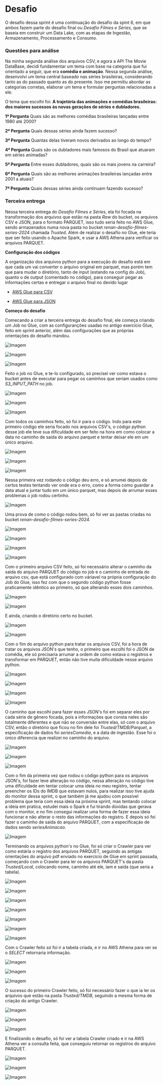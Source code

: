 # Desafio
O desafio dessa sprint é uma continuação do desafio da spint 6, em que ambos fazem parte do desafio final ou *Desafio Filmes e Séries*, que se baseia em construir um Data Lake, com as etapas de Ingestão, Armazenamento, Processamento e Consumo.

### Questões para análise
Na minha segunda análise dos arquivos CSV, e agora a API The Movie DataBase, decidi fundamentar um tema com base na categoria que fui orientado a seguir, que era __comédia e animação__. Nessa segunda análise, desenvolvi um tema central baseado nas séries brasileiras, considerando tanto as do passado quanto as do presente. Isso me permitiu abordar as categorias corretas, elaborar um tema e formular perguntas relacionadas a ele.

O tema que escolhi foi:
__A trajetória das animações e comédias brasileiras: dos maiores sucessos às novas gerações de séries e dubladores.__

__1ª Pergunta__
Quais são as melhores comédias brasileiras lançadas entre 1980 até 2000?

__2ª Pergunta__
Quais dessas séries ainda fazem sucesso?

__3ª Pergunta__
Quantas delas tiveram novos derivados ao longo do tempo?

__4ª Pergunta__
Quais são os dubladores mais famosos do Brasil que atuaram em séries animadas?

__5ª Pergunta__
Entre esses dubladores, quais são os mais jovens na carreira?

__6ª Pergunta__
Quais são as melhores animações brasileiras lançadas entre 2001 a atuais?


__7ª Pergunta__
Quais dessas séries ainda continuam fazendo sucesso?


### Terceira entrega

Nessa terceira entrega do *Desafio Filmes e Séries*, ela foi focada na transformação dos arquivos que estão na pasta *Raw* do bucket, os arquivos CSV e JSON, para o formato PARQUET, isso tudo seria feito no AWS Glue, sendo armazenados numa nova pasta no bucket *renan-desafio-filmes-series-2024* chamada *Trusted*. Além de realizar o desafio no Glue, ele teria que ser feito usando o Apache Spark, e usar a AWS Athena para verificar os arquivos PARQUET.


__Configuração dos códigos__

A organização dos arquivos python para a execução do desafio está em que cada um vai converter o arquivo original em parquet, mas porém tem que para mudar o diretório, tanto de input (estando na config do Job), quanto o de output (comentado no código), para conseguir pegar as informações certas e entregar o arquivo final no devido lugar


- [AWS Glue para CSV](./jobCsv.py)

- [AWS Glue para JSON](./jobJson.py)

__Começo do desafio__

Comecando a criar a terceira entrega do desafio final, ele começa criando um Job no Glue, com as configuranções usadas no antigo exercício Glue, feito em sprint anterior, além das configurações que as próprias orientações do desafio mandou.


![Imagem ](../evidencias/CriandoJobGlue.png)


![Imagem ](../evidencias/JobConfig.png)


![Imagem ](../evidencias/JobConfig2.png)


Feito o job no Glue, e te-lo configurado, só precisei ver como estava o bucket antes de executar para pegar os caminhos que seriam usados como *S3_INPUT_PATH* no job.


![Imagem ](../evidencias/JobSeriePath.png)


![Imagem ](../evidencias/JobMoviePath.png)


![Imagem ](../evidencias/BucketAntes.png)


Com todos os caminhos feito, só foi ir para o código. Indo para este primeiro código ele seria focado nos arquivos CSV's, o código python desse job ele teve sua dificuldade em ser feito na hora em como colocar a data no caminho de saida do arquivo parquet e tentar deixar ele em um único arquivo.


![Imagem ](../evidencias/CsvJobCodigo.png)


![Imagem ](../evidencias/CsvJobCodigo2.png)


![Imagem ](../evidencias/RodandoJob.png)


Nessa primeira vez rodando o código deu erro, e só arrumei depois de certos testes tentando ver onde era o erro, como a forma como guardar a data atual e juntar tudo em um único parquet, mas depois de arrumar esses problemas o job rodou certinho.


![Imagem ](../evidencias/RodandoJobConcluido.png)


Uma prova de como o código rodou bem, só foi ver as pastas criadas no bucket *renan-desafio-filmes-series-2024*.


![Imagem ](../evidencias/BucketDepois.png)


![Imagem ](../evidencias/BucketPastaSeries.png)


![Imagem ](../evidencias/BucketPastaAno.png)


![Imagem ](../evidencias/BucketPastaSeriesParquet.png)


Com o primeiro arquivo CSV feito, só foi necessário alterar o caminho da saida do arquivo PARQUET do código no job e o caminho de entrada do arquivo csv, que está configurado com váriavel na própria configuração do Job do Glue, isso fez com que o segundo código python fosse praticamente idêntico ao primeiro, só que alterando esses dois caminhos.


![Imagem ](../evidencias/CsvMovieJobCodigo.png)


![Imagem ](../evidencias/RodandoMovieJobConcluido.png)


E ainda, criando o diretório certo no bucket.


![Imagem ](../evidencias/BucketPastaMovie.png)


![Imagem ](../evidencias/BucketPastaMoviesParquet.png)


Com o fim do arquivo python para tratar os arquivos CSV, foi a hora de tratar os arquivos JSON's que tenho, o primeiro que escolhi foi o JSON de comédia, ele só precisaria arrumar a ordem de como estava o registros e transformar em PARQUET, então não tive muita dificuldade nesse arquivo python.


![Imagem ](../evidencias/JsonJobCodigo.png)


![Imagem ](../evidencias/JobJsonComediaPath.png)


![Imagem ](../evidencias/RodandoJobJsonComedia.png)


![Imagem ](../evidencias/RodandoJobJsonComediaConcluido.png)


O caminho que escolhi para fazer esses JSON's foi em separar eles por cada série de gênero focada, pois a informações que consta neles são totalmente diferentes e que não se conversão entre elas, só com o arquivo CSV, então o diretório que ficou no fim dele foi *Trusted/TMDB/Parquet*, a especificação de dados foi *seriesComedia*, e a data de ingestão. Esse foi o único diferencia que realizei no caminho do arquivo.


![Imagem ](../evidencias/BucketTmdb.png)


![Imagem ](../evidencias/BucketPastaSeriesJson.png)


![Imagem ](../evidencias/BucketPastaComediaParquet.png)


Com o fim da primeira vez que rodou o código python para os arquivos JSON's, foi fazer leve alteração no código, nessa alteração no código tive uma dificuldade em tentar colocar uma ideia no meu registro, tentar preencher os IDs do IMDB que estavam nulos, para realizar isso tive ajuda do monitor dessa sprint, o que também já me ajudou com possível problema que teria com essa ideia na próxima sprint, mas tentando colocar a ideia em pratica, estudei mais o Spark e fui tirando dúvidas que gerava com o monitor, e no fim consegui realizar uma forma de fazer essa ideia funcionar e não alterar o resto das informações do registro. E depois só foi fazer o caminho de saída do arquivo PARQUET, com a especificação de dados sendo *seriesAnimacao*.


![Imagem ](../evidencias/JobJsonAnimacaoCodigo.png)


Terminando os arquivos python's no Glue, foi só criar o Crawler para ver como estária o registro dos arquivos PARQUET, seguindo as antigas orientações do arquivo pdf enviado no exercício de Glue em sprint passada, começando com o Crawler para ler os arquivos PARQUET's da pasta *Trusted/Local*, colocando nome, caminho até ele, iam e saida (que seria a tabela).


![Imagem ](../evidencias/CsvCrawlerNome.png)


![Imagem ](../evidencias/CsvCrawlerCaminho.png)


![Imagem ](../evidencias/CsvCrawlerIam.png)


![Imagem ](../evidencias/CsvCrawlerOutput.png)


![Imagem ](../evidencias/CsvCrawlerReview.png)


![Imagem ](../evidencias/CsvCrawlerCriado.png)


![Imagem ](../evidencias/CsvCrawlerConcluido.png)


Com o Crawler feito só foi ir a tabela criada, e ir no AWS Athena para ver se o *SELECT* retornaria informação.


![Imagem ](../evidencias/CsvCrawlerTabela.png)


![Imagem ](../evidencias/CsvAthenaCodigo.png)


![Imagem ](../evidencias/CsvAthenaConsulta.png)


O sucesso do primeiro Crawler feito, só foi necessário fazer o que ia ler os arquivos que estão na pasta *Trusted/TMDB*, seguindo a mesma forma de criação do antigo Crawler.


![Imagem ](../evidencias/JsonCrawlerReview.png)


![Imagem ](../evidencias/JsonCrawlerCriado.png)


![Imagem ](../evidencias/JsonCrawlerConcluido.png)


E finalizando o desafio, só foi ver a tabela Crawler criado e ir na AWS Athena ver a consulta feita, que conseguiu retornar os registros do arquivo PARQUET.


![Imagem ](../evidencias/JsonCrawlerTabela.png)


![Imagem ](../evidencias/JsonAthenaCodigo.png)


![Imagem ](../evidencias/JsonAthenaConsulta.png)



